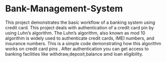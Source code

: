 # Bank-Management-System
This project demonstrates the basic workflow of a banking system using credit card.
This project deals with authentication of a credit card pin by using Luhn’s algorithm. The 
Luhn’s algorithm, also known as mod 10 algorithm is widely used to authenticate credit cards, 
IMEI numbers, and insurance numbers. This is a simple code demonstrating how this 
algorithm works on credit card pins . After authentication you can get access to banking facilities like withdraw,deposit,balance amd loan eligibility.
